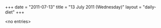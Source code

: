 +++
date = "2011-07-13"
title = "13 July 2011 (Wednesday)"
layout = "daily-diet"
+++

<p>&lt;no entries&gt;</p>